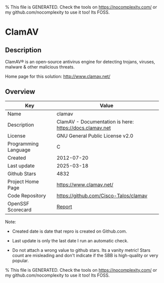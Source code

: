 
% This file is GENERATED. Check the tools on https://nocomplexity.com/ or my github.com/nocomplexity to use it too! Its FOSS. 

# ClamAV

## Description 

ClamAV® is an open-source antivirus engine for detecting trojans, viruses, malware & other malicious threats.

Home page for this solution: http://www.clamav.net/ 

## Overview 

| Key | Value |
| --- | --- |
| Name | clamav |
| Description | ClamAV - Documentation is here: https://docs.clamav.net |
| License | GNU General Public License v2.0 |
| Programming Language | C |
| Created | 2012-07-20 |
| Last update | 2025-03-18 |
| Github Stars | 4832 |
| Project Home Page | https://www.clamav.net/ |
| Code Repository | https://github.com/Cisco-Talos/clamav |
| OpenSSF Scorecard | [Report](https://securityscorecards.dev/viewer/?uri=github.com/Cisco-Talos/clamav) |

Note:
 - Created date is date that repro is created on Github.com. 

- Last update is only the last date I run an automatic check. 

- Do not attach a wrong value to github stars. Its a vanity metric! Stars count are misleading and 
don't indicate if the SBB is high-quality or very popular.

% This file is GENERATED. Check the tools on https://nocomplexity.com/ or my github.com/nocomplexity to use it too! Its FOSS. 

